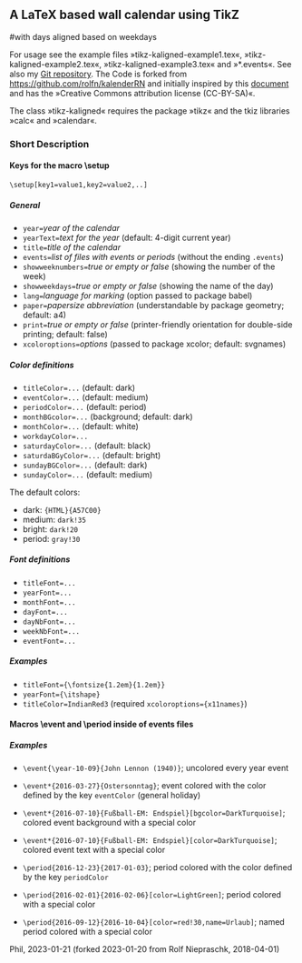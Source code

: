 ## A LaTeX based wall calendar using TikZ
#with days aligned based on weekdays

For usage see the example files »tikz-kaligned-example1.tex«, 
»tikz-kaligned-example2.tex«, »tikz-kaligned-example3.tex« and »*.events«. See also my [Git 
repository](https://github.com/Phil5555/kalenderRN). The Code is forked from
https://github.com/rolfn/kalenderRN and initially inspired by this 
[document](http://www.texample.net/tikz/examples/a-calender-for-doublesided-din-a4/) 
and has the »Creative Commons attribution license (CC-BY-SA)«.

The class »tikz-kaligned« requires the package »tikz« and the tkiz libraries 
»calc« and »calendar«.

### Short Description

#### Keys for the macro \setup

`\setup[key1=value1,key2=value2,..]`

##### General

* `year=`_year of the calendar_
* `yearText=`_text for the year_ (default: 4-digit current year)
* `title=`_title of the calendar_
* `events=`_list of files with events or periods_ (without the ending `.events`)
* `showweeknumbers=`_true or empty or false_ (showing the number of the week)
* `showweekdays=`_true or empty or false_ (showing the name of the day)
* `lang=`_language for marking_ (option passed to package babel)
* `paper=`_papersize abbreviation_ (understandable by package geometry;
default: a4)
* `print=`_true or empty or false_ (printer-friendly orientation for
double-side printing; default: false)
* `xcoloroptions=`_options_ (passed to package xcolor; default: svgnames)

##### Color definitions

* `titleColor=...` (default: dark)
* `eventColor=...` (default: medium)
* `periodColor=...` (default: period)
* `monthBGcolor=...` (background; default: dark)
* `monthColor=...` (default: white)
* `workdayColor=...`
* `saturdayColor=...` (default: black)
* `saturdaBGyColor=...` (default: bright)
* `sundayBGColor=...` (default: dark)
* `sundayColor=...` (default: medium)

The default colors:

* dark: `{HTML}{A57C00}`
* medium: `dark!35`
* bright: `dark!20`
* period: `gray!30`

##### Font definitions

* `titleFont=...`
* `yearFont=...`
* `monthFont=...`
* `dayFont=...`
* `dayNbFont=...`
* `weekNbFont=...`
* `eventFont=...`

##### Examples

* `titleFont={\fontsize{1.2em}{1.2em}}`
* `yearFont={\itshape}`
* `titleColor=IndianRed3` (required `xcoloroptions={x11names}`)

#### Macros \event and \period inside of events files

##### Examples

* `\event{\year-10-09}{John Lennon (1940)}`; uncolored every year event 

* `\event*{2016-03-27}{Ostersonntag}`; event colored with the color defined
by the key `eventColor` (general holiday)

* `\event*{2016-07-10}{Fußball-EM: Endspiel}[bgcolor=DarkTurquoise]`;
colored event background with a special color

* `\event*{2016-07-10}{Fußball-EM: Endspiel}[color=DarkTurquoise]`;
colored event text with a special color

* `\period{2016-12-23}{2017-01-03}`; period colored with the color defined
by the key `periodColor`

* `\period{2016-02-01}{2016-02-06}[color=LightGreen]`; period colored with a
special color

* `\period{2016-09-12}{2016-10-04}[color=red!30,name=Urlaub]`; named period
colored with a special color

Phil, 2023-01-21
(forked 2023-01-20 from Rolf Niepraschk, 2018-04-01)
